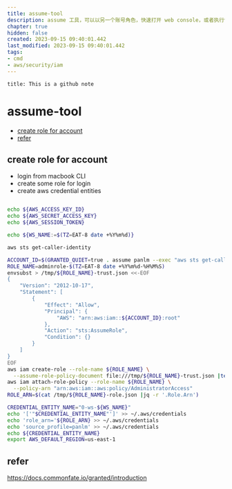 ```yaml
---
title: assume-tool
description: assume 工具，可以以另一个账号角色，快速打开 web console，或者执行命令
chapter: true
hidden: false
created: 2023-09-15 09:40:01.442
last_modified: 2023-09-15 09:40:01.442
tags:
- cmd 
- aws/security/iam 
---
```


```ad-attention
title: This is a github note

```

# assume-tool

- [create role for account](#create-role-for-account)
- [refer](#refer)


## create role for account

- login from macbook CLI
- create some role for login
- create aws credential entities

```sh

echo ${AWS_ACCESS_KEY_ID} 
echo ${AWS_SECRET_ACCESS_KEY}
echo ${AWS_SESSION_TOKEN}

echo ${WS_NAME:=$(TZ=EAT-8 date +%Y%m%d)}

aws sts get-caller-identity

```

```sh
ACCOUNT_ID=$(GRANTED_QUIET=true . assume panlm --exec "aws sts get-caller-identity" |jq -r '.Account')
ROLE_NAME=adminrole-$(TZ=EAT-8 date +%Y%m%d-%H%M%S)
envsubst > /tmp/${ROLE_NAME}-trust.json <<-EOF
{
    "Version": "2012-10-17",
    "Statement": [
        {
            "Effect": "Allow",
            "Principal": {
                "AWS": "arn:aws:iam::${ACCOUNT_ID}:root"
            },
            "Action": "sts:AssumeRole",
            "Condition": {}
        }
    ]
}
EOF
aws iam create-role --role-name ${ROLE_NAME} \
  --assume-role-policy-document file:///tmp/${ROLE_NAME}-trust.json |tee /tmp/${ROLE_NAME}-role.json
aws iam attach-role-policy --role-name ${ROLE_NAME} \
  --policy-arn "arn:aws:iam::aws:policy/AdministratorAccess"
ROLE_ARN=$(cat /tmp/${ROLE_NAME}-role.json |jq -r '.Role.Arn')

CREDENTIAL_ENTITY_NAME="0-ws-${WS_NAME}"
echo '['"$CREDENTIAL_ENTITY_NAME"']' >> ~/.aws/credentials
echo 'role_arn='${ROLE_ARN} >> ~/.aws/credentials
echo 'source_profile=panlm' >> ~/.aws/credentials
echo ${CREDENTIAL_ENTITY_NAME}
export AWS_DEFAULT_REGION=us-east-1

```




## refer
https://docs.commonfate.io/granted/introduction

